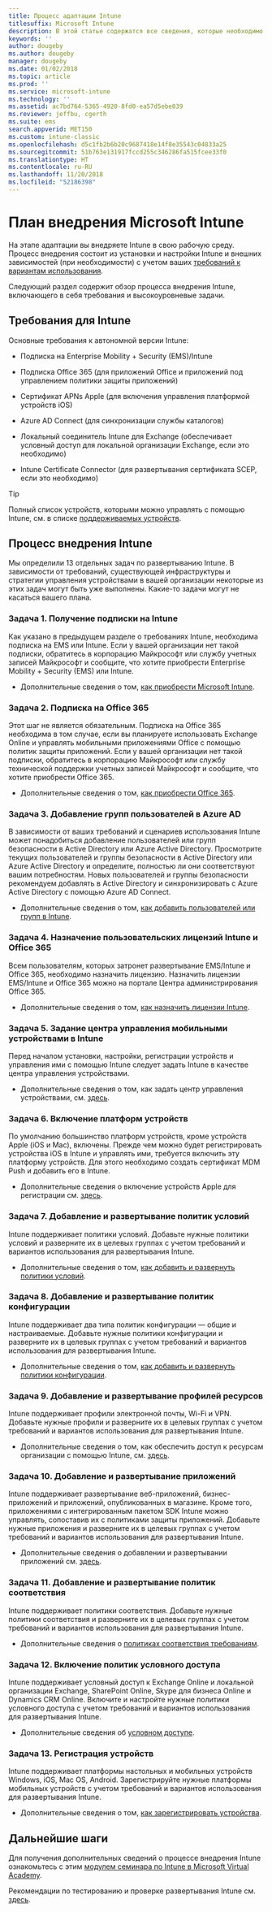 ```yaml
---
title: Процесс адаптации Intune
titlesuffix: Microsoft Intune
description: В этой статье содержатся все сведения, которые необходимо учитывать при адаптации чисто облачного решения Microsoft Intune в своей среде.
keywords: ''
author: dougeby
ms.author: dougeby
manager: dougeby
ms.date: 01/02/2018
ms.topic: article
ms.prod: ''
ms.service: microsoft-intune
ms.technology: ''
ms.assetid: ac7bd764-5365-4920-8fd0-ea57d5ebe039
ms.reviewer: jeffbu, cgerth
ms.suite: ems
search.appverid: MET150
ms.custom: intune-classic
ms.openlocfilehash: d5c1fb2b6b20c9687418e14f8e35543c04833a25
ms.sourcegitcommit: 51b763e131917fccd255c346286fa515fcee33f0
ms.translationtype: HT
ms.contentlocale: ru-RU
ms.lasthandoff: 11/20/2018
ms.locfileid: "52186398"
---
```

# <a name="implement-your-microsoft-intune-plan"></a>План внедрения Microsoft Intune

На этапе адаптации вы внедряете Intune в свою рабочую среду. Процесс внедрения состоит из установки и настройки Intune и внешних зависимостей (при необходимости) с учетом ваших [требований к вариантам использования](planning-guide-requirements.md).

Следующий раздел содержит обзор процесса внедрения Intune, включающего в себя требования и высокоуровневые задачи.

## <a name="intune-requirements"></a>Требования для Intune

Основные требования к автономной версии Intune:

-   Подписка на Enterprise Mobility + Security (EMS)/Intune

-   Подписка Office 365 (для приложений Office и приложений под управлением политики защиты приложений)

-   Сертификат APNs Apple (для включения управления платформой устройств iOS)

-   Azure AD Connect (для синхронизации службы каталогов)

-   Локальный соединитель Intune для Exchange (обеспечивает условный доступ для локальной организации Exchange, если это необходимо)

-   Intune Certificate Connector (для развертывания сертификата SCEP, если это необходимо)

>[!TIP]
> Полный список устройств, которыми можно управлять с помощью Intune, см. в списке [поддерживаемых устройств](supported-devices-browsers.md).

## <a name="intune-implementation-process"></a>Процесс внедрения Intune

Мы определили 13 отдельных задач по развертыванию Intune. В зависимости от требований, существующей инфраструктуры и стратегии управления устройствами в вашей организации некоторые из этих задач могут быть уже выполнены. Какие-то задачи могут не касаться вашего плана.

### <a name="task-1-get-an-intune-subscription"></a>Задача 1. Получение подписки на Intune

Как указано в предыдущем разделе о требованиях Intune, необходима подписка на EMS или Intune. Если у вашей организации нет такой подписки, обратитесь в корпорацию Майкрософт или службу учетных записей Майкрософт и сообщите, что хотите приобрести Enterprise Mobility + Security (EMS) или Intune.

-   Дополнительные сведения о том, [как приобрести Microsoft Intune](https://www.microsoft.com/cloud-platform/microsoft-intune-pricing).

### <a name="task-2-add-office-365-subscription"></a>Задача 2. Подписка на Office 365

Этот шаг не является обязательным. Подписка на Office 365 необходима в том случае, если вы планируете использовать Exchange Online и управлять мобильными приложениями Office с помощью политик защиты приложений. Если у вашей организации нет такой подписки, обратитесь в корпорацию Майкрософт или службу технической поддержки учетных записей Майкрософт и сообщите, что хотите приобрести Office 365.

-   Дополнительные сведения о том, [как приобрести Office 365](https://products.office.com/business/compare-office-365-for-business-plans).

### <a name="task-3-add-users-groups-in-azure-ad"></a>Задача 3. Добавление групп пользователей в Azure AD

В зависимости от ваших требований и сценариев использования Intune может понадобиться добавление пользователей или групп безопасности в Active Directory или Azure Active Directory. Просмотрите текущих пользователей и группы безопасности в Active Directory или Azure Active Directory и определите, полностью ли они соответствуют вашим потребностям. Новых пользователей и группы безопасности рекомендуем добавлять в Active Directory и синхронизировать с Azure Active Directory с помощью Azure AD Connect.


-   Дополнительные сведения о том, [как добавить пользователей или групп в Intune](users-permissions-add.md).
<!---why not send them to the AAD connect topic? Question out to Andre: https://docs.microsoft.com/azure/active-directory/connect/active-directory-aadconnect--->



### <a name="task-4-assign-intune-and-office-365-user-licenses"></a>Задача 4. Назначение пользовательских лицензий Intune и Office 365

Всем пользователям, которых затронет развертывание EMS/Intune и Office 365, необходимо назначить лицензию. Назначить лицензии EMS/Intune и Office 365 можно на портале Центра администрирования Office 365.

-   Дополнительные сведения о том, [как назначить лицензии Intune](licenses-assign.md).

### <a name="task-5-set-mobile-device-management-authority-to-intune"></a>Задача 5. Задание центра управления мобильными устройствами в Intune

Перед началом установки, настройки, регистрации устройств и управления ими с помощью Intune следует задать Intune в качестве центра управления устройствами.

-   Дополнительные сведения о том, как задать центр управления устройствами, см. [здесь](mdm-authority-set.md).

### <a name="task-6-enable-device-platforms"></a>Задача 6. Включение платформ устройств

По умолчанию большинство платформ устройств, кроме устройств Apple (iOS и Mac), включены. Прежде чем можно будет регистрировать устройства iOS в Intune и управлять ими, требуется включить эту платформу устройств. Для этого необходимо создать сертификат MDM Push и добавить его в Intune.

-   Дополнительные сведения о включение устройств Apple для регистрации см. [здесь](apple-mdm-push-certificate-get.md).

### <a name="task-7-add-and-deploy-terms-and-conditions-policies"></a>Задача 7. Добавление и развертывание политик условий

Intune поддерживает политики условий. Добавьте нужные политики условий и разверните их в целевых группах с учетом требований и вариантов использования для развертывания Intune.

-   Дополнительные сведения о том, [как добавить и развернуть политики условий](terms-and-conditions-create.md).

### <a name="task-8-add-and-deploy-configuration-policies"></a>Задача 8. Добавление и развертывание политик конфигурации

Intune поддерживает два типа политик конфигурации — общие и настраиваемые. Добавьте нужные политики конфигурации и разверните их в целевых группах с учетом требований и вариантов использования для развертывания Intune.

-   Дополнительные сведения о том, [как добавить и развернуть политики конфигурации](device-profiles.md).

### <a name="task-9-add-and-deploy-resource-profiles"></a>Задача 9. Добавление и развертывание профилей ресурсов

Intune поддерживает профили электронной почты, Wi-Fi и VPN. Добавьте нужные профили и разверните их в целевых группах с учетом требований и вариантов использования для развертывания Intune.

-   Дополнительные сведения о том, как обеспечить доступ к ресурсам организации с помощью Intune, см. [здесь](device-profiles.md).

### <a name="task-10-add-and-deploy-apps"></a>Задача 10. Добавление и развертывание приложений

Intune поддерживает развертывание веб-приложений, бизнес-приложений и приложений, опубликованных в магазине. Кроме того, приложениями с интегрированным пакетом SDK Intune можно управлять, сопоставив их с политиками защиты приложений. Добавьте нужные приложения и разверните их в целевых группах с учетом требований и вариантов использования для развертывания Intune.

-   Дополнительные сведения о добавлении и развертывании приложений см. [здесь](app-management.md).

### <a name="task-11-add-and-deploy-compliance-policies"></a>Задача 11. Добавление и развертывание политик соответствия

Intune поддерживает политики соответствия. Добавьте нужные политики соответствия и разверните их в целевых группах с учетом требований и вариантов использования для развертывания Intune.

-   Дополнительные сведения о [политиках соответствия требованиям](device-compliance.md).

### <a name="task-12-enable-conditional-access-policies"></a>Задача 12. Включение политик условного доступа

Intune поддерживает условный доступ к Exchange Online и локальной организации Exchange, SharePoint Online, Skype для бизнеса Online и Dynamics CRM Online. Включите и настройте нужные политики условного доступа с учетом требований и вариантов использования для развертывания Intune.

-   Дополнительные сведения об [условном доступе](conditional-access.md).

### <a name="task-13-enroll-devices"></a>Задача 13. Регистрация устройств

Intune поддерживает платформы настольных и мобильных устройств Windows, iOS, Mac OS, Android. Зарегистрируйте нужные платформы мобильных устройств с учетом требований и вариантов использования для развертывания Intune.

-   Дополнительные сведения о том, [как зарегистрировать устройства](device-enrollment.md).


## <a name="next-steps"></a>Дальнейшие шаги

Для получения дополнительных сведений о процессе внедрения Intune ознакомьтесь с этим [модулем семинара по Intune в Microsoft Virtual Academy](https://mva.microsoft.com/en-US/training-courses/deploying-microsoft-enterprise-mobility-suite-16408).


Рекомендации по тестированию и проверке развертывания Intune см. [здесь](planning-guide-test-validation.md).
